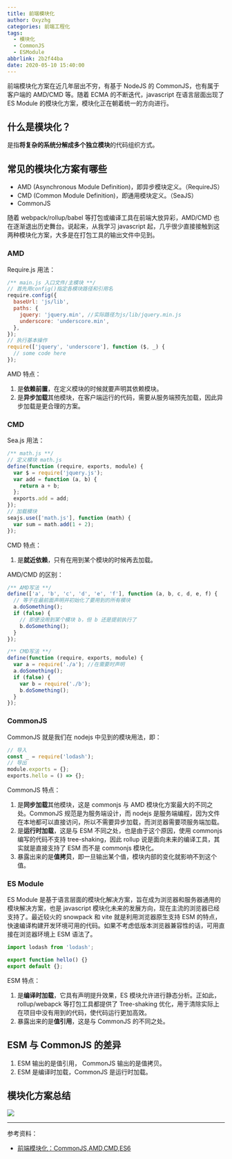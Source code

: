 ```yaml
---
title: 前端模块化
author: Oxyzhg
categories: 前端工程化
tags:
  - 模块化
  - CommonJS
  - ESModule
abbrlink: 2b2f44ba
date: 2020-05-10 15:40:00
---
```


前端模块化方案在近几年层出不穷，有基于 NodeJS 的 CommonJS，也有属于客户端的 AMD/CMD 等。随着 ECMA 的不断迭代，javascript 在语言层面出现了 ES Module 的模块化方案，模块化正在朝着统一的方向进行。

## 什么是模块化？

是指**将复杂的系统分解成多个独立模块**的代码组织方式。

## 常见的模块化方案有哪些

- AMD (Asynchronous Module Definition)，即异步模块定义。（RequireJS）
- CMD (Common Module Definition)，即通用模块定义。（SeaJS）
- CommonJS

随着 webpack/rollup/babel 等打包或编译工具在前端大放异彩，AMD/CMD 也在逐渐退出历史舞台。说起来，从我学习 javascript 起，几乎很少直接接触到这两种模块化方案，大多是在打包工具的输出文件中见到。

### AMD

Require.js 用法：

```javascript
/** main.js 入口文件/主模块 **/
// 首先用config()指定各模块路径和引用名
require.config({
  baseUrl: 'js/lib',
  paths: {
    jquery: 'jquery.min', //实际路径为js/lib/jquery.min.js
    underscore: 'underscore.min',
  },
});
// 执行基本操作
require(['jquery', 'underscore'], function ($, _) {
  // some code here
});
```

AMD 特点：

1. 是**依赖前置**，在定义模块的时候就要声明其依赖模块。
1. 是**异步加载**其他模块，在客户端运行的代码，需要从服务端预先加载，因此异步加载是更合理的方案。

### CMD

Sea.js 用法：

```javascript
/** math.js **/
// 定义模块 math.js
define(function (require, exports, module) {
  var $ = require('jquery.js');
  var add = function (a, b) {
    return a + b;
  };
  exports.add = add;
});
// 加载模块
seajs.use(['math.js'], function (math) {
  var sum = math.add(1 + 2);
});
```

CMD 特点：

1. 是**就近依赖**，只有在用到某个模块的时候再去加载。

AMD/CMD 的区别：

```javascript
/** AMD写法 **/
define(['a', 'b', 'c', 'd', 'e', 'f'], function (a, b, c, d, e, f) {
  // 等于在最前面声明并初始化了要用到的所有模块
  a.doSomething();
  if (false) {
    // 即便没用到某个模块 b，但 b 还是提前执行了
    b.doSomething();
  }
});

/** CMD写法 **/
define(function (require, exports, module) {
  var a = require('./a'); //在需要时声明
  a.doSomething();
  if (false) {
    var b = require('./b');
    b.doSomething();
  }
});
```

### CommonJS

CommonJS 就是我们在 nodejs 中见到的模块用法，即：

```javascript
// 导入
const _ = require('lodash');
// 导出
module.exports = {};
exports.hello = () => {};
```

CommonJS 特点：

1. 是**同步加载**其他模块，这是 commonjs 与 AMD 模块化方案最大的不同之处。CommonJS 规范是为服务端设计，而 nodejs 是服务端编程，因为文件在本地都可以直接访问，所以不需要异步加载，而浏览器需要项服务端加载。
1. 是**运行时加载**，这是与 ESM 不同之处，也是由于这个原因，使用 commonjs 编写的代码不支持 tree-shaking，因此 rollup 说是面向未来的编译工具，其实就是直接支持了 ESM 而不是 commonjs 模块化。
1. 暴露出来的是**值拷贝**，即一旦输出某个值，模块内部的变化就影响不到这个值。

### ES Module

ES Module 是基于语言层面的模块化解决方案，旨在成为浏览器和服务器通用的模块解决方案，也是 javascript 模块化未来的发展方向，现在主流的浏览器已经支持了。最近较火的 snowpack 和 vite 就是利用浏览器原生支持 ESM 的特点，快速编译构建开发环境可用的代码。如果不考虑低版本浏览器兼容性的话，可用直接在浏览器环境上 ESM 语法了。

```javascript
import lodash from 'lodash';

export function hello() {}
export default {};
```

ESM 特点：

1. 是**编译时加载**，它具有声明提升效果，ES 模块允许进行静态分析。正如此，rollup/webapck 等打包工具都提供了 Tree-shaking 优化，用于清除实际上在项目中没有用到的代码，使代码运行更加高效。
1. 暴露出来的是**值引用**，这是与 CommonJS 的不同之处。

## ESM 与 CommonJS 的差异

1. ESM 输出的是值引用， CommonJS 输出的是值拷贝。
1. ESM 是编译时加载，CommonJS 是运行时加载。

## 模块化方案总结

![](https://cdn.nlark.com/yuque/0/2020/png/116852/1589097006069-26ff4802-c83d-49de-8201-b7257781f6da.png#align=left&display=inline&height=278&margin=%5Bobject%20Object%5D&originHeight=278&originWidth=1133&size=0&status=done&style=none&width=1133)

---

参考资料：

- [前端模块化：CommonJS,AMD,CMD,ES6 ](https://juejin.im/post/6844903576309858318)
